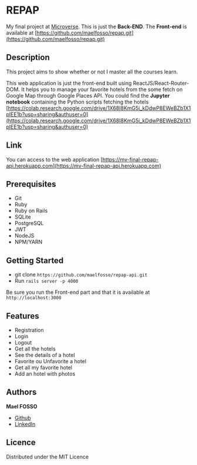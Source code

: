 # REPAP

My final project at [Microverse](https://microverse.org).
This is just the **Back-END**. The **Front-end** is available at [https://github.com/maelfosso/repap.git](https://github.com/maelfosso/repap.git)

## Description
This project aims to show whether or not I master all the courses learn.

This web application is just the front-end built using ReactJS/React-Router-DOM.
It helps you to manage your favorite hotels from the some fetch on Google Map through Google Places API. 
You could find the **Jupyter notebook** containing the Python scripts fetching the hotels [https://colab.research.google.com/drive/1X68I8KmG5i_kDdwP8EWeBZb1X1pIEE1b?usp=sharing&authuser=0](https://colab.research.google.com/drive/1X68I8KmG5i_kDdwP8EWeBZb1X1pIEE1b?usp=sharing&authuser=0)

## Link
You can access to the web application [https://mv-final-repap-api.herokuapp.com](https://mv-final-repap-api.herokuapp.com)

## Prerequisites
- Git
- Ruby
- Ruby on Rails
- SQLite
- PostgreSQL
- JWT
- NodeJS
- NPM/YARN

## Getting Started
- git clone `https://github.com/maelfosso/repap-api.git`
- Run `rails server -p 4000`

Be sure you run the Front-end part and that it is available at `http://localhost:3000`

## Features
- Registration
- Login
- Logout
- Get all the hotels
- See the details of a hotel
- Favorite ou Unfavorite a hotel
- Get all my favorite hotel
- Add an hotel with photos

## Authors
**Mael FOSSO**
- [Github](https://github.com/maelfosso)
- [LinkedIn](https://www.linkedin.com/in/mael-elvis-fosso-650b6346)

## Licence
Distributed under the MIT Licence

